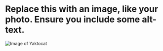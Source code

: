 # Replace this with an image, like your photo. Ensure you include some alt-text.



![Image of Yaktocat](https://octodex.github.com/images/yaktocat.png)
